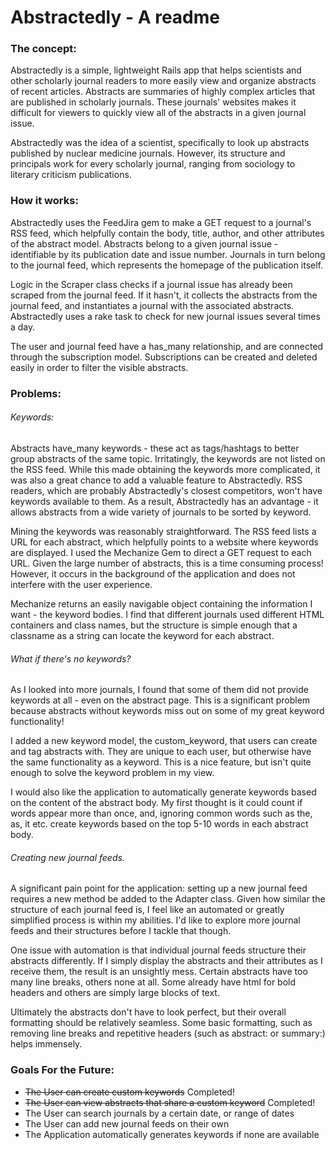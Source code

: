 # Abstractedly - A readme

### The concept:

Abstractedly is a simple, lightweight Rails app that helps scientists and other scholarly journal readers to more easily view and organize abstracts of recent articles. Abstracts are summaries of highly complex articles that are published in scholarly journals. These journals' websites makes it difficult for viewers to quickly view all of the abstracts in a given journal issue.

Abstractedly was the idea of a scientist, specifically to look up abstracts published by nuclear medicine journals. However, its structure and principals work for every scholarly journal, ranging from sociology to literary criticism publications.

### How it works:

Abstractedly uses the FeedJira gem to make a GET request to a journal's RSS feed, which helpfully contain the body, title, author, and other attributes of the abstract model. Abstracts belong to a given journal issue - identifiable by its publication date and issue number. Journals in turn belong to the journal feed, which represents the homepage of the publication itself.

Logic in the Scraper class checks if a journal issue has already been scraped from the journal feed. If it hasn't, it collects the abstracts from the journal feed, and instantiates a journal with the associated abstracts. Abstractedly uses a rake task to check for new journal issues several times a day.

The user and journal feed have a has_many relationship, and are connected through the subscription model. Subscriptions can be created and deleted easily in order to filter the visible abstracts.

### Problems:

###### Keywords:

Abstracts have_many keywords - these act as tags/hashtags to better group abstracts of the same topic. Irritatingly, the keywords are not listed on the RSS feed. While this made obtaining the keywords more complicated, it was also a great chance to add a valuable feature to Abstractedly. RSS readers, which are probably Abstractedly's closest competitors, won't have keywords available to them. As a result, Abstractedly has an advantage - it allows abstracts from a wide variety of journals to be sorted by keyword.

Mining the keywords was reasonably straightforward. The RSS feed lists a URL for each abstract, which helpfully points to a website where keywords are displayed. I used the Mechanize Gem to direct a GET request to each URL. Given the large number of abstracts, this is a time consuming process! However, it occurs in the background of the application and does not interfere with the user experience.

 Mechanize returns an easily navigable object containing the information I want - the keyword bodies. I find that different journals used different HTML containers and class names, but the structure is simple enough that a classname as a string can locate the keyword for each abstract.

###### What if there's no keywords?

As I looked into more journals, I found that some of them did not provide keywords at all - even on the abstract page. This is a significant problem because abstracts without keywords miss out on some of my great keyword functionality!

I added a new keyword model, the custom_keyword, that users can create and tag abstracts with. They are unique to each user, but otherwise have the same functionality as a keyword. This is a nice feature, but isn't quite enough to solve the keyword problem in my view.

I would also like the application to automatically generate keywords based on the content of the abstract body. My first thought is it could count if words appear more than once, and, ignoring common words such as the, as, it etc. create keywords based on the top 5-10 words in each abstract body.

###### Creating new journal feeds.

A significant pain point for the application: setting up a new journal feed requires a new method be added to the Adapter class. Given how similar the structure of each journal feed is, I feel like an automated or greatly simplified process is within my abilities. I'd like to explore more journal feeds and their structures before I tackle that though.

One issue with automation is that individual journal feeds structure their abstracts differently. If I simply display the abstracts and their attributes as I receive them, the result is an unsightly mess. Certain abstracts have too many line breaks, others none at all. Some already have html for bold headers and others are simply large blocks of text.

Ultimately the abstracts don't have to look perfect, but their overall formatting should be relatively seamless. Some basic formatting, such as removing line breaks and repetitive headers (such as abstract: or summary:) helps immensely.


### Goals For the Future:
- ~~The User can create custom keywords~~ Completed!
- ~~The User can view abstracts that share a custom keyword~~ Completed!
- The User can search journals by a certain date, or range of dates
- The User can add new journal feeds on their own
- The Application automatically generates keywords if none are available
